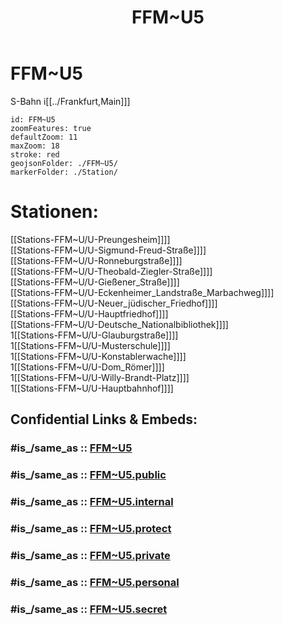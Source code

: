 ﻿---
aliases:
- FFM~U5
confidential: public
cssclasses: geo-Region
draft: false
expiryDate: 
isDeleted: false
isReadOnly: false
keywords: 
Languages:
- de
layout: 
license: "CC BY-SA 4.0"
linkTitle: 
location:
- 50.1316
- 8.683598
publish: true
publishDate: 
source: "https://datahub.io/core/country-codes"
tags:
- geo/Country/Region
title: FFM~U5
type: geo-Region
---

# FFM~U5

S-Bahn i[[../Frankfurt,Main]]]  


```leaflet
id: FFM~U5
zoomFeatures: true 
defaultZoom: 11 
maxZoom: 18
stroke: red
geojsonFolder: ./FFM~U5/
markerFolder: ./Station/
```

# Stationen:
[[Stations-FFM~U/U-Preungesheim]]]]  
[[Stations-FFM~U/U-Sigmund-Freud-Straße]]]]  
[[Stations-FFM~U/U-Ronneburgstraße]]]]  
[[Stations-FFM~U/U-Theobald-Ziegler-Straße]]]]  
[[Stations-FFM~U/U-Gießener_Straße]]]]  
[[Stations-FFM~U/U-Eckenheimer_Landstraße_Marbachweg]]]]  
[[Stations-FFM~U/U-Neuer_jüdischer_Friedhof]]]]  
[[Stations-FFM~U/U-Hauptfriedhof]]]]  
[[Stations-FFM~U/U-Deutsche_Nationalbibliothek]]]]  
1[[Stations-FFM~U/U-Glauburgstraße]]]]  
1[[Stations-FFM~U/U-Musterschule]]]]  
1[[Stations-FFM~U/U-Konstablerwache]]]]  
1[[Stations-FFM~U/U-Dom_Römer]]]]  
1[[Stations-FFM~U/U-Willy-Brandt-Platz]]]]  
1[[Stations-FFM~U/U-Hauptbahnhof]]]]  


## Confidential Links & Embeds: 

### #is_/same_as :: [FFM~U5](FFM~U5.md) 

### #is_/same_as :: [FFM~U5.public](/_public/Earth/Continent/Europe/Europe~Central/Germany/Germany~West/Hessen/counties~Hessen/Frankfurt~Main/FFM~U5.public.md) 

### #is_/same_as :: [FFM~U5.internal](/_internal/Earth/Continent/Europe/Europe~Central/Germany/Germany~West/Hessen/counties~Hessen/Frankfurt~Main/FFM~U5.internal.md) 

### #is_/same_as :: [FFM~U5.protect](/_protect/Earth/Continent/Europe/Europe~Central/Germany/Germany~West/Hessen/counties~Hessen/Frankfurt~Main/FFM~U5.protect.md) 

### #is_/same_as :: [FFM~U5.private](/_private/Earth/Continent/Europe/Europe~Central/Germany/Germany~West/Hessen/counties~Hessen/Frankfurt~Main/FFM~U5.private.md) 

### #is_/same_as :: [FFM~U5.personal](/_personal/Earth/Continent/Europe/Europe~Central/Germany/Germany~West/Hessen/counties~Hessen/Frankfurt~Main/FFM~U5.personal.md) 

### #is_/same_as :: [FFM~U5.secret](/_secret/Earth/Continent/Europe/Europe~Central/Germany/Germany~West/Hessen/counties~Hessen/Frankfurt~Main/FFM~U5.secret.md)

